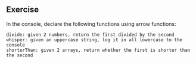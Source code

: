 ## Exercise

In the console, declare the following functions using arrow functions:

    divide: given 2 numbers, return the first divided by the second
    whisper: given an uppercase string, log it in all lowercase to the console
    shorterThan: given 2 arrays, return whether the first is shorter than the second
